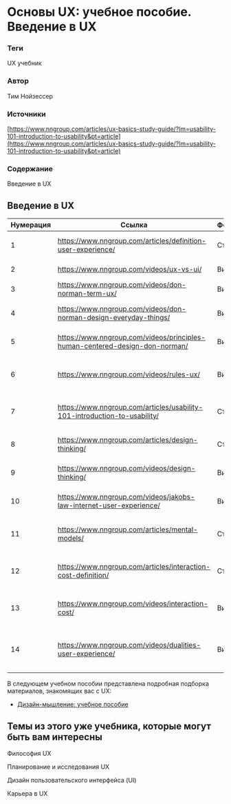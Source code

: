 # Основы UX: учебное пособие. Введение в UX

### **Теги**

UX учебник 

### **Автор**

Тим Нойзессер

### **Источники**

[https://www.nngroup.com/articles/ux-basics-study-guide/?lm=usability-101-introduction-to-usability&pt=article](https://www.nngroup.com/articles/ux-basics-study-guide/?lm=usability-101-introduction-to-usability&pt=article)

### **Содержание**

Введение в UX

## **Введение в UX**

| Нумерация | Ссылка | Формат | Описание |
| --- | --- | --- | --- |
| 1 | https://www.nngroup.com/articles/definition-user-experience/ | Статья | Различие между UX и удобством использования |
| 2 | https://www.nngroup.com/videos/ux-vs-ui/ | Видео | Разница между UX и UI |
| 3 | https://www.nngroup.com/videos/don-norman-term-ux/ | Видео | Что на самом деле означает UX |
| 4 | https://www.nngroup.com/videos/don-norman-design-everyday-things/ | Видео | Объяснение когнитивных аспектов дизайна |
| 5 | https://www.nngroup.com/videos/principles-human-centered-design-don-norman/ | Видео | Важность людей в процессе проектирования |
| 6 | https://www.nngroup.com/videos/rules-ux/ | Видео | Основополагающие принципы взаимодействия с пользователем |
| 7 | https://www.nngroup.com/articles/usability-101-introduction-to-usability/ | Статья | Краткое изложение ключевых концепций юзабилити |
| 8 | https://www.nngroup.com/articles/design-thinking/ | Статья | Определение и общие компоненты дизайн-мышления |
| 9 | https://www.nngroup.com/videos/design-thinking/ | Видео | Определение и общие компоненты дизайн-мышления |
| 10 | https://www.nngroup.com/videos/jakobs-law-internet-user-experience/ | Видео | Как пользователи проводят свое время в Сети |
| 11 | https://www.nngroup.com/articles/mental-models/ | Статья | Что пользователи думают о существующей системе |
| 12 | https://www.nngroup.com/articles/interaction-cost-definition/ | Статья | Обзор усилий пользователей по достижению своих целей |
| 13 | https://www.nngroup.com/videos/interaction-cost/ | Видео | Обзор усилий пользователей по достижению своих целей |
| 14 | https://www.nngroup.com/videos/dualities-user-experience/ | Видео | Как выбирать между противоречивыми дизайнерскими решениями |

В следующем учебном пособии представлена подробная подборка материалов, знакомящих вас с UX:

- [Дизайн-мышление: учебное пособие](https://www.nngroup.com/articles/design-thinking-study-guide/)

## Темы из этого уже учебника, которые могут быть вам интересны

Философия UX

Планирование и исследования UX

Дизайн пользовательского интерфейса (UI)

Карьера в UX